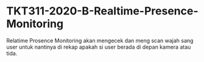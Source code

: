 # TKT311-2020-B-Realtime-Presence-Monitoring
Relatime Prosence Monitoring akan mengecek dan meng scan wajah sang user untuk nantinya di rekap apakah si user berada di depan kamera atau tida.
